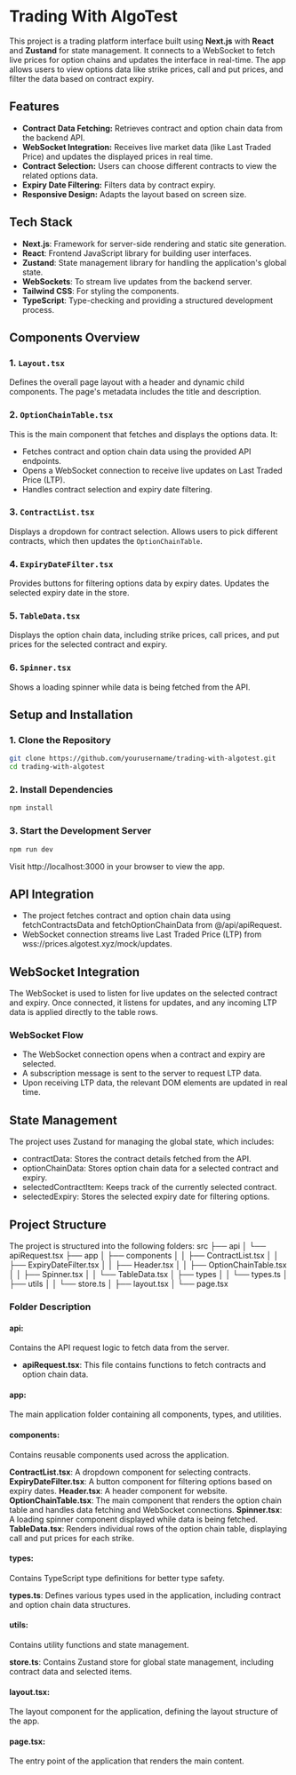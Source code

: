 # Trading With AlgoTest

This project is a trading platform interface built using **Next.js** with **React** and **Zustand** for state management. It connects to a WebSocket to fetch live prices for option chains and updates the interface in real-time. The app allows users to view options data like strike prices, call and put prices, and filter the data based on contract expiry.

## Features

- **Contract Data Fetching:** Retrieves contract and option chain data from the backend API.
- **WebSocket Integration:** Receives live market data (like Last Traded Price) and updates the displayed prices in real time.
- **Contract Selection:** Users can choose different contracts to view the related options data.
- **Expiry Date Filtering:** Filters data by contract expiry.
- **Responsive Design:** Adapts the layout based on screen size.

## Tech Stack

- **Next.js**: Framework for server-side rendering and static site generation.
- **React**: Frontend JavaScript library for building user interfaces.
- **Zustand**: State management library for handling the application's global state.
- **WebSockets**: To stream live updates from the backend server.
- **Tailwind CSS**: For styling the components.
- **TypeScript**: Type-checking and providing a structured development process.

## Components Overview

### 1. `Layout.tsx`
Defines the overall page layout with a header and dynamic child components. The page's metadata includes the title and description.

### 2. `OptionChainTable.tsx`
This is the main component that fetches and displays the options data. It:
- Fetches contract and option chain data using the provided API endpoints.
- Opens a WebSocket connection to receive live updates on Last Traded Price (LTP).
- Handles contract selection and expiry date filtering.

### 3. `ContractList.tsx`
Displays a dropdown for contract selection. Allows users to pick different contracts, which then updates the `OptionChainTable`.

### 4. `ExpiryDateFilter.tsx`
Provides buttons for filtering options data by expiry dates. Updates the selected expiry date in the store.

### 5. `TableData.tsx`
Displays the option chain data, including strike prices, call prices, and put prices for the selected contract and expiry.

### 6. `Spinner.tsx`
Shows a loading spinner while data is being fetched from the API.

## Setup and Installation

### 1. Clone the Repository

```bash
git clone https://github.com/yourusername/trading-with-algotest.git
cd trading-with-algotest
```
###  2. Install Dependencies

```bash
npm install
```
### 3. Start the Development Server
```bash
npm run dev
```
Visit http://localhost:3000 in your browser to view the app.

##  API Integration
- The project fetches contract and option chain data using fetchContractsData and fetchOptionChainData from @/api/apiRequest.
- WebSocket connection streams live Last Traded Price (LTP) from wss://prices.algotest.xyz/mock/updates.

## WebSocket Integration
The WebSocket is used to listen for live updates on the selected contract and expiry. Once connected, it listens for updates, and any incoming LTP data is applied directly to the table rows.

### WebSocket Flow
- The WebSocket connection opens when a contract and expiry are selected.
- A subscription message is sent to the server to request LTP data.
- Upon receiving LTP data, the relevant DOM elements are updated in real time.

## State Management
The project uses Zustand for managing the global state, which includes:
- contractData: Stores the contract details fetched from the API.
- optionChainData: Stores option chain data for a selected contract and expiry.
- selectedContractItem: Keeps track of the currently selected contract.
- selectedExpiry: Stores the selected expiry date for filtering options.

## Project Structure
The project is structured into the following folders:
src
├── api
│   └── apiRequest.tsx
├── app
│   ├── components
│   │   ├── ContractList.tsx
│   │   ├── ExpiryDateFilter.tsx
│   │   ├── Header.tsx
│   │   ├── OptionChainTable.tsx
│   │   ├── Spinner.tsx
│   │   └── TableData.tsx
│   ├── types
│   │   └── types.ts
│   ├── utils
│   │   └── store.ts
│   ├── layout.tsx
│   └── page.tsx

### Folder Description
#### api: 
Contains the API request logic to fetch data from the server.

- **apiRequest.tsx**: This file contains functions to fetch contracts and option chain data.

#### app: 
The main application folder containing all components, types, and utilities.

#### components: 
Contains reusable components used across the application.

**ContractList.tsx**: A dropdown component for selecting contracts.
**ExpiryDateFilter.tsx**: A button component for filtering options based on expiry dates.
**Header.tsx**: A header component for website.
**OptionChainTable.tsx**: The main component that renders the option chain table and handles data fetching and WebSocket connections.
**Spinner.tsx**: A loading spinner component displayed while data is being fetched.
**TableData.tsx**: Renders individual rows of the option chain table, displaying call and put prices for each strike.

#### types: 
Contains TypeScript type definitions for better type safety.

**types.ts**: Defines various types used in the application, including contract and option chain data structures.

#### utils: 
Contains utility functions and state management.

**store.ts**: Contains Zustand store for global state management, including contract data and selected items.

#### layout.tsx: 
The layout component for the application, defining the layout structure of the app. 

#### page.tsx: 
The entry point of the application that renders the main content.
